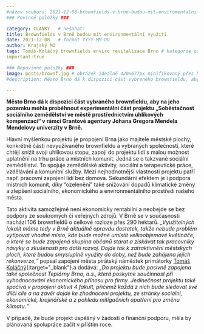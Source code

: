 ```yaml
---
#název souboru: 2021-12-08-brownfields-v-brne-budou-mit-enviromentalni-vyuziti.md
### Povinné položky ###

category: CLANKY   # nešahat!
title: Brownfields v Brně budou mít environmentální využití
date: 2021-12-08   # formát YYYY-MM-DD
author: Krajský MO
tags: Tomáš-Koláčný brownfields enviro revitalizace Brno # kategorie odděleny mezerami, např. volby zemědělství životní-prostředí piráti (viz https://jihomoravsky.pirati.cz/tags/)
important:true

### Nepovinné položky ###
image: posts/brownf.jpg # obrázek ideálně 420x677px minifikovaný přes https://tinypng.com/
#description: Město Brno dá k dispozici část vybraného brownfieldu, aby na jeho pozemku mohla proběhnout experimentální část projektu „Soběstačnost sociálního zemědělství ve městě prostřednictvím uhlíkových kompenzací“ v rámci Grantové agentury Johana Gregora Mendela Mendelovy univerzity v Brně.

---
```

**Město Brno dá k dispozici část vybraného brownfieldu, aby na jeho pozemku mohla proběhnout experimentální část projektu „Soběstačnost sociálního zemědělství ve městě prostřednictvím uhlíkových kompenzací“ v rámci Grantové agentury Johana Gregora Mendela Mendelovy univerzity v Brně.**

Hlavní myšlenkou projektu je propojení Brna jako majitele městské plochy, konkrétně části nevyužívaného brownfieldu a vybraných společností, které chtějí snížit svoji uhlíkovou stopu, zapojí do projektu lidí s malou možnost uplatnění na trhu práce a místních komunit. Jedná se o takzvané sociální zemědělství. To spojuje zemědělské aktivity, sociální a terapeutické práce, vzdělávání a komunitní služby. Mezi nejhodnotnější vlastnosti projektu patří např. pracovní zapojení lidí bez domova. Sekundární efektem je i podpora místních komunit, díky “ozelenění” také snižování dopadů klimatické změny a zlepšení sociálního, ekonomického a environmentálního prostředí našeho města.


Tato aktivita samozřejmě není ekonomicky rentabilní a neobejde se bez podpory ze soukromých či veřejných zdrojů. V Brně se v současnosti nachází 106 brownfieldů o celkové rozloze přes 290 hektarů. *„Využitelných lokalit máme tedy v Brně aktuálně opravdu dostatek, takže nebude problém vytipovat vhodné místo, kde bude možné umístit velkoobjemové květináče, o které se bude zapojená skupina občanů starat a získávat tak pracovníky návyky a zkušenosti pro další rozvoj. Dojde tak k zatraktivnění městských ploch, které budou smysluplně využity do doby, než bude zahájena jejich rekonverze,“* popsal zapojení města pirátský náměstek primátorky [Tomáš Koláčný](https://jihomoravsky.pirati.cz/lide/tomas-kolacny/){:target="_blank"}.a dodává: *„Do projektu bude pasivně zapojena také společnost Teplárny Brno, a.s., která poskytne součinnost při vyhodnocování ekonomického přínosu pro firmy. Jedinečnost projektu také spočívá v propojení aktivit 4 fakult, přičemž každá z nich bude sledovat své dílčí cíle a na závěr dojde ke zhodnocení projektu, ze stránky sociální, ekonomické, krajinářské a z pohledu mitigačních opatření pro změnu klimatu.“*


V případě, že bude projekt úspěšný v žádosti o finanční podporu, měla by plánovaná spolupráce začít v příštím roce. 
